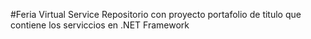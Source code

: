 #Feria Virtual Service
Repositorio con proyecto portafolio de titulo que contiene los serviccios en .NET Framework
